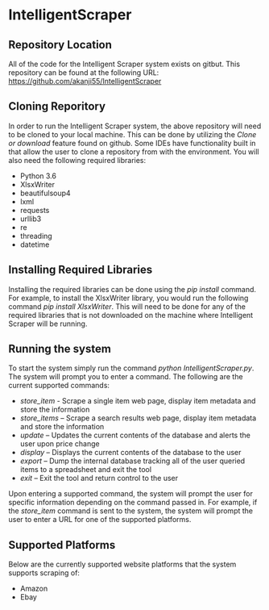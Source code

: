 # IntelligentScraper

## Repository Location
All of the code for the Intelligent Scraper system exists on gitbut. This repository can be found at the following URL: https://github.com/akanji55/IntelligentScraper

## Cloning Reporitory
In order to run the Intelligent Scraper system, the above repository will need to be cloned to your local machine. This can be done by utilizing the *Clone or download* feature found on github. Some IDEs have functionality built in that allow the user to clone a repository from with the environment. You will also need the following required libraries:
- Python 3.6
- XlsxWriter
- beautifulsoup4
- lxml
- requests
- urllib3
- re
- threading
- datetime

## Installing Required Libraries
Installing the required libraries can be done using the *pip install* command. For example, to install the XlsxWriter library, you would run the following command *pip install XlsxWriter*. This will need to be done for any of the required libraries that is not downloaded on the machine where Intelligent Scraper will be running.

## Running the system
To start the system simply run the command *python IntelligentScraper.py*. The system will prompt you to enter a command. The following are the current supported commands:
- *store_item* - Scrape a single item web page, display item metadata and store the information 
- *store_items* – Scrape a search results web page, display item metadata and store the information
- *update* – Updates the current contents of the database and alerts the user upon price change
- *display* – Displays the current contents of the database to the user
- *export* – Dump the internal database tracking all of the user queried items to a spreadsheet and exit the tool
- *exit* – Exit the tool and return control to the user

Upon entering a supported command, the system will prompt the user for specific information depending on the command passed in. For example, if the *store_item* command is sent to the system, the system will prompt the user to enter a URL for one of the supported platforms.

## Supported Platforms
Below are the currently supported website platforms that the system supports scraping of:
- Amazon
- Ebay

